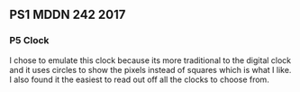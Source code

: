 ## PS1 MDDN 242 2017

### P5 Clock
I chose to emulate this clock because its more traditional to the digital clock and it uses circles to show the pixels instead of squares which is what I like. I also found it the 
easiest to read out off all the clocks to choose from.